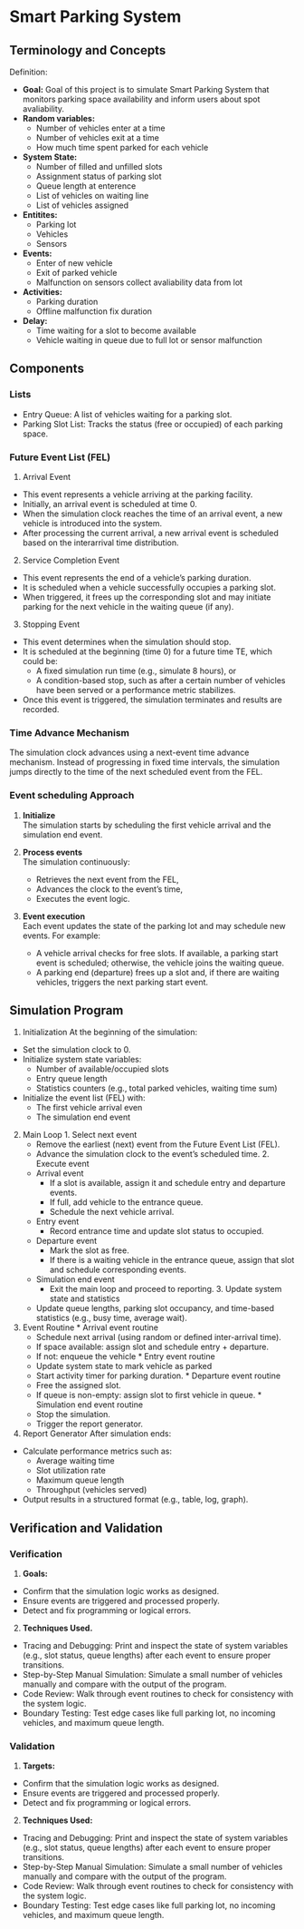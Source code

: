 # Smart Parking System
## Terminology and Concepts
Definition: 

* **Goal:** 
  Goal of this project is to simulate Smart Parking System that monitors parking space availability and inform users about spot avaliability.
* **Random variables:**
  * Number of vehicles enter at a time
  * Number of vehicles exit at a time
  * How much time spent parked for each vehicle
* **System State:** 
  * Number of filled and unfilled slots
  * Assignment status of parking slot
  * Queue length at enterence
  * List of vehicles on waiting line
  * List of vehicles assigned
* **Entitites:** 
  * Parking lot
  * Vehicles
  * Sensors
* **Events:**
  * Enter of new vehicle
  * Exit of parked vehicle 
  * Malfunction on sensors collect avaliability data from lot
* **Activities:**
  * Parking duration
  * Offline malfunction fix duration
* **Delay:**
  * Time waiting for a slot to become available
  * Vehicle waiting in queue due to full lot or sensor malfunction
## Components
### Lists 
  * Entry Queue: A list of vehicles waiting for a parking slot.
  * Parking Slot List: Tracks the status (free or occupied) of each parking space. 
### Future Event List (FEL)
  1. Arrival Event
  * This event represents a vehicle arriving at the parking facility.
  * Initially, an arrival event is scheduled at time 0.
  * When the simulation clock reaches the time of an arrival event, a new vehicle is introduced into the system.
  * After processing the current arrival, a new arrival event is scheduled based on the interarrival time distribution.

  2. Service Completion Event
  * This event represents the end of a vehicle’s parking duration.
  * It is scheduled when a vehicle successfully occupies a parking slot.
  * When triggered, it frees up the corresponding slot and may initiate parking for the next vehicle in the waiting queue (if any).

  3. Stopping Event
  * This event determines when the simulation should stop.
  * It is scheduled at the beginning (time 0) for a future time TE, which could be:
    * A fixed simulation run time (e.g., simulate 8 hours), or
    * A condition-based stop, such as after a certain number of vehicles have been served or a performance metric stabilizes.
  * Once this event is triggered, the simulation terminates and results are recorded.
### Time Advance Mechanism
The simulation clock advances using a next-event time advance mechanism.
Instead of progressing in fixed time intervals, the simulation jumps directly to the time of the next scheduled event from the FEL.
### Event scheduling Approach
1. **Initialize**  
   The simulation starts by scheduling the first vehicle arrival and the simulation end event.

2. **Process events**  
   The simulation continuously:  
   * Retrieves the next event from the FEL,  
   * Advances the clock to the event’s time,  
   * Executes the event logic.

3. **Event execution**  
   Each event updates the state of the parking lot and may schedule new events. For example:  
   * A vehicle arrival checks for free slots. If available, a parking start event is scheduled; otherwise, the vehicle joins the waiting queue.  
   * A parking end (departure) frees up a slot and, if there are waiting vehicles, triggers the next parking start event.
## Simulation Program
  1. Initialization
  At the beginning of the simulation:
  * Set the simulation clock to 0.
  * Initialize system state variables:
    * Number of available/occupied slots
    * Entry queue length
    * Statistics counters (e.g., total parked vehicles, waiting time sum)
  * Initialize the event list (FEL) with:
    * The first vehicle arrival even
    * The simulation end event
  2. Main Loop
    1. Select next event
      * Remove the earliest (next) event from the Future Event List (FEL).
      * Advance the simulation clock to the event’s scheduled time.
    2. Execute event
      * Arrival event
        * If a slot is available, assign it and schedule entry and departure events.
        * If full, add vehicle to the entrance queue.
        * Schedule the next vehicle arrival.
      * Entry event
        * Record entrance time and update slot status to occupied.
      * Departure event
        * Mark the slot as free.
        * If there is a waiting vehicle in the entrance queue, assign that slot and schedule corresponding events.
      * Simulation end event
        * Exit the main loop and proceed to reporting.
    3. Update system state and statistics
      * Update queue lengths, parking slot occupancy, and time-based statistics (e.g., busy time, average wait).
  3. Event Routine
    * Arrival event routine 
      * Schedule next arrival (using random or defined inter-arrival time).
      * If space available: assign slot and schedule entry + departure.
      * If not: enqueue the vehicle
    * Entry event routine
      * Update system state to mark vehicle as parked
      * Start activity timer for parking duration.
    * Departure event routine 
      * Free the assigned slot.
      * If queue is non-empty: assign slot to first vehicle in queue.
    * Simulation end event routine 
      * Stop the simulation.
      * Trigger the report generator.
  4. Report Generator
  After simulation ends:
  * Calculate performance metrics such as:
    * Average waiting time
    * Slot utilization rate
    * Maximum queue length
    * Throughput (vehicles served)
  * Output results in a structured format (e.g., table, log, graph).
## Verification and Validation
### Verification
1. **Goals:**
  - Confirm that the simulation logic works as designed.
  - Ensure events are triggered and processed properly.
  - Detect and fix programming or logical errors.
2. **Techniques Used.**
  - Tracing and Debugging: Print and inspect the state of system variables (e.g., slot status, queue lengths) after each event to ensure proper transitions.
  - Step-by-Step Manual Simulation: Simulate a small number of vehicles manually and compare with the output of the program.
  - Code Review: Walk through event routines to check for consistency with the system logic.
  - Boundary Testing: Test edge cases like full parking lot, no incoming vehicles, and maximum queue length.
### Validation
1. **Targets:**
  - Confirm that the simulation logic works as designed.
  - Ensure events are triggered and processed properly.
  - Detect and fix programming or logical errors.
2. **Techniques Used:**
  - Tracing and Debugging: Print and inspect the state of system variables (e.g., slot status, queue lengths) after each event to ensure proper transitions.
  - Step-by-Step Manual Simulation: Simulate a small number of vehicles manually and compare with the output of the program.
  - Code Review: Walk through event routines to check for consistency with the system logic.
  - Boundary Testing: Test edge cases like full parking lot, no incoming vehicles, and maximum queue length.